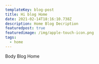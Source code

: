 ```yaml
---
templateKey: blog-post
title: Hi blog Home
date: 2021-02-14T18:16:10.738Z
description: Home Blog Decription
featuredpost: true
featuredimage: /img/apple-touch-icon.png
tags:
  - home
---
```

Body Blog Home
